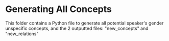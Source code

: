 # Generating All Concepts
This folder contains a Python file to generate all potential speaker's gender unspecific concepts, and the 2 outputted files: "new_concepts" and "new_relations"

